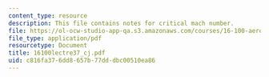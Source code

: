 ```yaml
---
content_type: resource
description: This file contains notes for critical mach number.
file: https://ol-ocw-studio-app-qa.s3.amazonaws.com/courses/16-100-aerodynamics-fall-2005/c816fa376dd8657b77dddbc00510ea86_16100lectre37_cj.pdf
file_type: application/pdf
resourcetype: Document
title: 16100lectre37_cj.pdf
uid: c816fa37-6dd8-657b-77dd-dbc00510ea86
---
```

